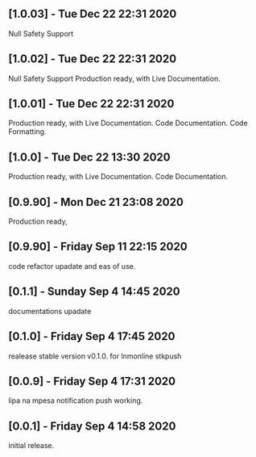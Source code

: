 ## [1.0.03] - Tue Dec 22 22:31 2020
Null Safety Support
## [1.0.02] - Tue Dec 22 22:31 2020
Null Safety Support
Production ready, with Live Documentation.
## [1.0.01] - Tue Dec 22 22:31 2020
Production ready, with Live Documentation.
Code Documentation.
Code Formatting.
## [1.0.0] - Tue Dec 22 13:30 2020
Production ready, with Live Documentation.
Code Documentation.
## [0.9.90] - Mon Dec 21 23:08 2020
Production ready,
## [0.9.90] - Friday Sep 11 22:15 2020
code refactor upadate and eas of use.

## [0.1.1] - Sunday Sep 4 14:45 2020
documentations upadate

## [0.1.0] - Friday Sep 4 17:45 2020
realease stable version v0.1.0. for lnmonline stkpush

## [0.0.9] - Friday Sep 4 17:31 2020
lipa na mpesa notification push working.

## [0.0.1] - Friday Sep 4 14:58 2020
initial release.